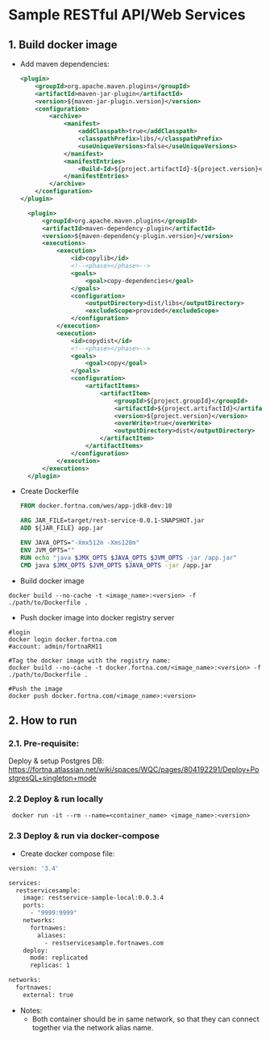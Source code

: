Sample RESTful API/Web Services
===

## 1. Build docker image
- Add maven dependencies:
    ```xml
    <plugin>
        <groupId>org.apache.maven.plugins</groupId>
        <artifactId>maven-jar-plugin</artifactId>
        <version>${maven-jar-plugin.version}</version>
        <configuration>
            <archive>
                <manifest>
                    <addClasspath>true</addClasspath>
                    <classpathPrefix>libs/</classpathPrefix>
                    <useUniqueVersions>false</useUniqueVersions>
                </manifest>
                <manifestEntries>
                    <Build-Id>${project.artifactId}-${project.version}</Build-Id>
                </manifestEntries>
            </archive>
        </configuration>
    </plugin>
    ```
  ```xml  
    <plugin>
        <groupId>org.apache.maven.plugins</groupId>
        <artifactId>maven-dependency-plugin</artifactId>
        <version>${maven-dependency-plugin.version}</version>
        <executions>
            <execution>
                <id>copylib</id>
                <!--<phase></phase>-->
                <goals>
                    <goal>copy-dependencies</goal>
                </goals>
                <configuration>
                    <outputDirectory>dist/libs</outputDirectory>
                    <excludeScope>provided</excludeScope>
                </configuration>
            </execution>
            <execution>
                <id>copydist</id>
                <!--<phase></phase>-->
                <goals>
                    <goal>copy</goal>
                </goals>
                <configuration>
                    <artifactItems>
                        <artifactItem>
                            <groupId>${project.groupId}</groupId>
                            <artifactId>${project.artifactId}</artifactId>
                            <version>${project.version}</version>
                            <overWrite>true</overWrite>
                            <outputDirectory>dist</outputDirectory>
                        </artifactItem>
                    </artifactItems>
                </configuration>
            </execution>
        </executions>
    </plugin>
    ```
- Create Dockerfile
    ```dockerfile
    FROM docker.fortna.com/wes/app-jdk8-dev:10
    
    ARG JAR_FILE=target/rest-service-0.0.1-SNAPSHOT.jar
    ADD ${JAR_FILE} app.jar
    
    ENV JAVA_OPTS="-Xmx512m -Xms128m"
    ENV JVM_OPTS=""
    RUN echo "java $JMX_OPTS $JAVA_OPTS $JVM_OPTS -jar /app.jar"
    CMD java $JMX_OPTS $JVM_OPTS $JAVA_OPTS -jar /app.jar
    ```
- Build docker image
```shell
docker build --no-cache -t <image_name>:<version> -f ./path/to/Dockerfile .
```
- Push docker image into docker registry server
```shell
#login
docker login docker.fortna.com
#account: admin/fortnaRH11

#Tag the docker image with the registry name:
docker build --no-cache -t docker.fortna.com/<image_name>:<version> -f ./path/to/Dockerfile .

#Push the image
docker push docker.fortna.com/<image_name>:<version>
```

## 2. How to run
### 2.1. Pre-requisite:
Deploy & setup Postgres DB: https://fortna.atlassian.net/wiki/spaces/WQC/pages/804192291/Deploy+PostgresQL+singleton+mode

### 2.2 Deploy & run locally
```shell
 docker run -it --rm --name=<container_name> <image_name>:<version>
```

### 2.3 Deploy & run via docker-compose
- Create docker compose file:
```dockerfile
version: '3.4'

services:
  restservicesample:
    image: restservice-sample-local:0.0.3.4
    ports:
      - "9999:9999"
    networks:
      fortnawes:
        aliases:
          - restservicesample.fortnawes.com
    deploy:
      mode: replicated
      replicas: 1

networks:
  fortnawes:
    external: true
```
- Notes:
  + Both container should be in same network, so that they can connect together via the network alias name.
